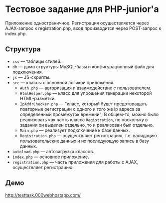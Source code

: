 # Тестовое задание для PHP-junior'а

Приложение одностраничное. Регистрация осуществляется через AJAX-запрос к registration.php, вход производится через POST-запрос к index.php.

## Структура

* `css` —  таблицы стилей.
* `db` —  дамп структуры MySQL-базы и конфигурационный файл для подключения.
* `js` —  JS-скрипты.
* `src` —  классы с основной логикой приложения.
  * `Auth.php` —  авторизация и взаимодействие с пользователем.
  * `HtmlHelper.php` —  класс для упрощения генерации некоторой HTML-разметки.
  * `IpAddrChecker.php` —  "класс, который будет предотвращать повторные регистрации с одного и того же ip адреса за определенный промежуток времени"; В общем-то, можно было реализовать как часть класса `Registration`, но поскольку в задании он выделен отдельно, то и реализован был отдельно.
  * `Main.php` —  реализует подключение к базе данных.
  * `Registration.php` —  осуществляет регистрацию, т.е. валидацию пользовательских данных и их последующую запись в базу данных.
* `autoload.php` —  автозагрузка классов.
* `index.php` —  основное приложение.
* `registration.php` —  часть приложения для работы с AJAX, осуществляет регистрацию.

## Демо

http://testtask.000webhostapp.com/
